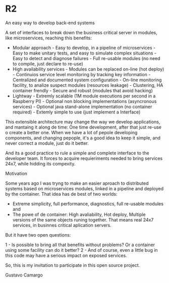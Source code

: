 # R2
An easy way to develop back-end systems

A set of interfaces to break down the business critical server in modules, 
like microservices, reaching this benefits:

* Modular approach
        - Easy to develop, in a pipeline of microservices
        - Easy to make unitary tests, and easy to simulate complex situations
        - Easy to detect and diagnose failures
        - Full re-usable modules (no need to compile, just declare to re-use)
* High availability services
        - Modules can be replaced on-line (hot deploy)
        - Continuios service level monitoring by tracking key information
        - Centralized and documented system configuration 
        - On-line monitoring facility, to analize suspect modules (resources leakage)
        - Clustering, HA container frendly
        - Secure and robust (modules that avoid hacking)
* Lightway
        - Extremly scalable (1M module executions per second in a Raspberry PI)
        - Optional non blocking implementations (asyncronous services)
        - Optional java stand-alone implementation (no container required)
        - Extemly simple to use (just implement a Interface)

This extensible architecture may change the way we develop applications, and mantaing it
along de time: One time development, after that just re-use o create a better one. 
When we have a lot of pepole developing components, and changing pepople, it's a good 
idea to keep it simple, and never correct a module, just do it better. 

And its a good practice to rule a simple and complete interface to the developer team.
It forces to acquire requieriments needed to bring services 24x7, while hidding its compexity.


Motivation

Some years ago I was tryng to make an easier aproach to distributed systems based
on microservices modules, linked in a pipeline and deployed by the container.
That idea has de best of two worlds: 
 - Extreme simplicity, full performance, diagnostics, full re-usable modules and 
 - The powe of de container: High avaliability, Hot deploy, Multiple versions of the
same objects runing together. 
That means real 24x7 services, in businnes critical aplication servers.


But it have two open questions:

1 - Is possible to bring all that benefits without problems? Or a container using some facility 
can do it better?
2 - And of course, even a little bug in this code may have a serious impact on exposed services. 


So, this is my invitation to participate in this open source project. 


Gustavo Camargo





